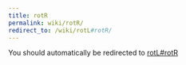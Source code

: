 ```yaml
---
title: rotR
permalink: wiki/rotR/
redirect_to: /wiki/rotL#rotR/
---
```


You should automatically be redirected to [rotL#rotR](/wiki/rotL#rotR/)
